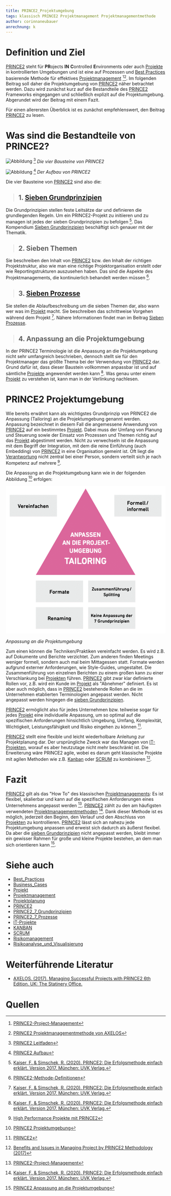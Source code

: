 ```yaml
---
title: PRINCE2_Projektumgebung
tags: klassisch PRINCE2 Projektmanagement Projektmanagementmethode
author: corinnaneubauer
anrechnung: k 
---
```


# Definition und Ziel
[PRINCE2](PRINCE2.md) steht für **PR**ojects **IN** **C**ontrolled **E**nvironments oder auch [Projekte](Projekt.md) in kontrollierten Umgebungen und ist eine auf Prozessen und [Best Practices](Best_Practices.md) basierende Methode für effektives [Projektmanagement](Projektmanagement.md) [^1][^2]. Im folgenden Beitrag soll daher die Projektumgebung von [PRINCE2](PRINCE2.md) näher betrachtet werden. Dazu wird zunächst kurz auf die Bestandteile des [PRINCE2](PRINCE2.md) Frameworks eingegangen und schließlich explizit auf die Projektumgebung. Abgerundet wird der Beitrag mit einem Fazit.

Für einen allerersten Überblick ist es zunächst empfehlenswert, den Beitrag [PRINCE2](PRINCE2.md) zu lesen. 



# Was sind die Bestandteile von PRINCE2?


![Abbildung](PRINCE2_Die_vier_Bausteine/PRINCE2_Projektumgebung.png) [^10]
*Die vier Bausteine von PRINCE2*

![Abbildung](PRINCE2_Aufbau/PRINCE2_Projektumgebung.png) [^11]
*Der Aufbau von PRINCE2* 



Die vier Bausteine von [PRINCE2](PRINCE2.md) sind also die:


> ## 1. [Sieben Grundprinzipien](PRINCE2_7_Grundprinzipien.md)
Die Grundprinzipien stellen feste Leitsätze dar und definieren die grundlegenden Regeln. Um ein PRINCE2-Projekt zu initiieren und zu managen ist jedes der sieben Grundprinzipien zu befolgen [^3]. Das Kompendium [Sieben Grundprinzipien](PRINCE2_7_Grundprinzipien.md) beschäftigt sich genauer mit der Thematik.

> ## 2. Sieben Themen
Sie beschreiben den Inhalt von [PRINCE2](PRINCE2.md) bzw. den Inhalt der richtigen Projektstruktur, also wie man eine richtige Projektorganisation erstellt oder wie Reportingstrukturen auszusehen haben. Das sind die Aspekte des Projektmanagements, die kontinuierlich behandelt werden müssen [^4]. 

> ## 3. [Sieben Prozesse](PRINCE2_7_Prozesse.md)
Sie stellen die Ablaufbeschreibung um die sieben Themen dar, also wann wer was im [Projekt](Projekt.md) macht. Sie beschreiben das schrittweise Vorgehen während dem Projekt [^3]. Nähere Informationen findet man im Beitrag [Sieben Prozesse](PRINCE2_7_Prozesse.md).

> ## 4. Anpassung an die Projektumgebung
In der PRINCE2 Terminologie ist die Anpassung an die Projektumgebung nicht sehr umfangreich beschrieben, dennoch stellt sie für den Projektmanager das größte Thema bei der Verwendung von [PRINCE2](PRINCE2.md) dar. Grund dafür ist, dass dieser Baustein vollkommen anpassbar ist und auf sämtliche [Projekte](Projekt.md) angewendet werden kann [^3]. Was genau unter einem [Projekt](Projekt.md) zu verstehen ist, kann man in der Verlinkung nachlesen. 



# PRINCE2 Projektumgebung

 
Wie bereits erwähnt kann als wichtigstes Grundprinzip von PRINCE2 die Anpassung (Tailoring) an die Projektumgebung genannt werden. Anpassung bezeichnet in diesem Fall die angemessene Anwendung von [PRINCE2](PRINCE2.md) auf ein bestimmtes [Projekt](Projekt.md). Dabei muss der Umfang von Planung und Steuerung sowie der Einsatz von Prozessen und Themen richtig auf das [Projekt](Projekt.md) abgestimmt werden. Nicht zu verwechseln ist die Anpassung mit dem Begriff der Integration, mit dem die reine Einführung (auch Embedding) von [PRINCE2](PRINCE2.md) in eine Organisation gemeint ist. Oft liegt die [Verantwortung](Verantwortlichkeiten.md) nicht zentral bei einer Person, sondern verteilt sich je nach Kompetenz auf mehrere [^5]. 
 

Die Anpassung an die Projektumgebung kann wie in der folgenden Abbildung [^6] erfolgen: 

![Abbildung](PRINCE2_Projektumgebung/PRINCE2_Projektumgebung.png)

*Anpassung an die Projektumgebung*

Zum einen können die Techniken/Praktiken vereinfacht werden. Es wird z.B. auf Dokumente und Berichte verzichtet. 
Zum anderen finden Meetings weniger formell, sondern auch mal beim Mittagessen statt. 
Formate werden aufgrund externer Anforderungen, wie Style-Guides, umgestaltet. 
Die Zusammenführung von einzelnen Berichten zu einem großen kann zu einer Verschlankung bei [Projekten](Projekt.md) führen. 
[PRINCE2](PRINCE2.md) gibt zwar klar definierte Rollen vor, z.B. wird ein Kunde im [Projekt](Projekt.md) als "Abnehmer" definiert. Es ist aber auch möglich, dass in [PRINCE2](PRINCE2.md) bestehende Rollen an die im Unternehmen etablierten Terminologien angepasst werden. Nicht angepasst werden hingegen die [sieben Grundprinzipien](PRINCE2_7_Grundprinzipien.md). 

[PRINCE2](PRINCE2.md) ermöglicht also für jedes Unternehmen bzw. teilweise sogar für jedes [Projekt](Projekt.md) eine individuelle Anpassung, um so optimal auf die spezifischen Anforderungen hinsichtlich Umgebung, Umfang, Komplexität, Wichtigkeit, Leistungsfähigkeit und Risiko eingehen zu können [^7]. 

[PRINCE2](PRINCE2.md) stellt eine flexible und leicht wiederholbare Anleitung zur Projektplanung dar. Der ursprüngliche Zweck war das Managen von [IT-Projekten](IT-Projekte.md), worauf es aber heutzutage nicht mehr beschränkt ist. Die Erweiterung wäre PRINCE2 agile, wobei es darum geht klassische Projekte mit agilen Methoden wie z.B. [Kanban](Kanban.md) oder [SCRUM](SCRUM.md) zu kombinieren [^8].  

# Fazit

[PRINCE2](PRINCE2.md) gilt als das "How To" des klassischen [Projektmanagements](Projektmanagement.md): Es ist flexibel, skalierbar und kann auf die spezifischen Anforderungen eines Unternehmens angepasst werden [^1]. [PRINCE2](PRINCE2.md) zählt zu den am häufigsten verwendeten [Projektmanagementmethoden](Projektmanagement.md) [^3]. Dank dieser Methode ist es möglich, jederzeit den Beginn, den Verlauf und den Abschluss von [Projekten](Projekt.md) zu kontrollieren. 
[PRINCE2](PRINCE2.md) lässt sich an nahezu jede Projektumgebung anpassen und erweist sich dadurch als äußerst flexibel. Da aber die [sieben Grundprinzipien](PRINCE2_7_Grundprinzipien.md) nicht angepasst werden, bleibt immer ein gewisser Rahmen für große und kleine Projekte bestehen, an dem man sich orientieren kann [^9].



# Siehe auch

* [Best_Practices](Best_Practices.md)
* [Business_Cases](Business_Cases.md)
* [Projekt](Projekt.md)
* [Projektmanagement](Projektmanagement.md)
* [Projektplanung](Projektplanung.md)
* [PRINCE2](PRINCE2.md) 
* [PRINCE2_7_Grundprinzipien](PRINCE2_7_Grundprinzipien.md)
* [PRINCE2_7_Prozesse](PRINCE2_7_Prozesse.md)
* [IT-Projekte](IT-Projekte.md)
* [KANBAN](Kanban.md)
* [SCRUM](SCRUM.md)
* [Risikomanagement](Risikomanagement.md)
* [Risikoanalyse_und_Visualisierung](Risikoanalyse_und_Visualisierung.md)

# Weiterführende Literatur

* [AXELOS. (2017). Managing Successful Projects with PRINCE2 6th Edition. UK: The Statinery Office.](https://www.hugendubel.de/de/ebook_epub/axelos-managing_successful_projects_with_prince2_2009_edition-20000486-produkt-details.html)

# Quellen

[^1]: [PRINCE2-Project-Management](https://www.axelos.com/certifications/propath/prince2-project-management) 
[^2]: [PRINCE2 Projektmanagementmethode von AXELOS](https://www.truecare.de/pm-qualifizierung/prince2/) 
[^3]: [Kaiser, F. & Simschek, R. (2020). PRINCE2: Die Erfolgsmethode einfach erklärt. Version 2017. München: UVK Verlag.](https://www.thalia.de/shop/home/artikeldetails/A1058324519?ProvID=11000522&gclid=EAIaIQobChMIlLeY_ab39AIVY41oCR1tBQeSEAQYAiABEgKXFfD_BwE)
[^4]: [PRINCE2-Methode-Definitionen](https://www.maxpert.de/de/profil/schulungsspektrum/prince2-methode-definitionen/506) 
[^5]: [High Performance Projekte mit PRINCE2](https://www.youtube.com/watch?v=zl4zHUtwmSg) 
[^6]: [PRINCE2 Projektumgebung](https://www.agile-heroes.de/magazine/prince2-projektumgebung/)
[^7]: [PRINCE2](https://de.wikipedia.org/wiki/PRINCE2)
[^8]: [Benefits and Issues in Managing Project by PRINCE2 Methodology (2017)](https://www.researchgate.net/publication/318555680_Benefits_and_Issues_in_Managing_Project_by_PRINCE2_Methodology) 
[^9]: [PRINCE2 Anpassung an die Projektumgebung](https://www.certnow.de/itsm-blog/10-prince2/77-prince2-2017-anpassen-an-die-projektumgebung.html)  
[^10]: [PRINCE2 Leitfaden](https://www.agile-heroes.de/magazine/prince2-leitfaden/) 
[^11]: [PRINCE2 Aufbau](https://www.heitcon3.de/wp-content/uploads/2019/08/PRINCE2-2017-Leseprobe.pdf) 

